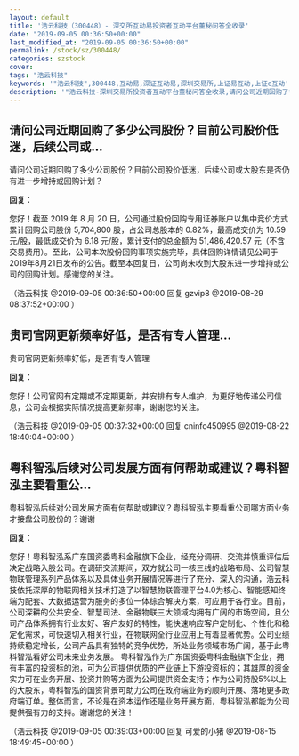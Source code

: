 ```yaml
---
layout: default
title: '浩云科技（300448）- 深交所互动易投资者互动平台董秘问答全收录'
date: "2019-09-05 00:36:50+00:00"
last_modified_at: "2019-09-05 00:36:50+00:00"
permalink: /stock/sz/300448/
categories: szstock
cover: 
tags: "浩云科技"
keywords: '"浩云科技",300448,互动易,深证互动易,深圳交易所,上证易互动,上证e互动'
description: '"浩云科技-深圳交易所投资者互动平台董秘问答全收录,请问公司近期回购了多少公司股份？目前公司股价低迷，后续公司或大股东是否仍有进一步增持或回购计划？"'
---
```


## 请问公司近期回购了多少公司股份？目前公司股价低迷，后续公司或...

请问公司近期回购了多少公司股份？目前公司股价低迷，后续公司或大股东是否仍有进一步增持或回购计划？

**回复**：

您好！截至 2019 年 8 月 20 日，公司通过股份回购专用证券账户以集中竞价方式累计回购公司股份 5,704,800 股，占公司总股本的 0.82%，最高成交价为 10.59 元/股，最低成交价为 6.18 元/股，累计支付的总金额为 51,486,420.57 元（不含交易费用）。至此，公司本次股份回购事项实施完毕，具体回购详情请见公司于2019年8月21日发布的公告。截至本回复日，公司尚未收到大股东进一步增持或公司的回购计划。感谢您的关注。 

（浩云科技  @2019-09-05 00:36:50+00:00 回复 gzvip8  @2019-08-29 08:37:52+00:00 ）

## 贵司官网更新频率好低，是否有专人管理...

贵司官网更新频率好低，是否有专人管理

**回复**：

您好！公司官网有定期或不定期更新，并安排有专人维护，为更好地传递公司信息，公司会根据实际情况提高更新频率，谢谢您的关注。 

（浩云科技  @2019-09-05 00:37:32+00:00 回复 cninfo450995  @2019-08-22 18:40:04+00:00 ）

## 粤科智泓后续对公司发展方面有何帮助或建议？粤科智泓主要看重公...

粤科智泓后续对公司发展方面有何帮助或建议？粤科智泓主要看重公司哪方面业务才接盘公司股份的？谢谢

**回复**：

您好！粤科智泓系广东国资委粤科金融旗下企业，经充分调研、交流并慎重评估后决定战略入股公司。在调研交流期间，双方就公司一核三线的战略布局、公司智慧物联管理系列产品体系以及具体业务开展情况等进行了充分、深入的沟通，浩云科技依托深厚的物联网相关技术打造了以智慧物联管理平台4.0为核心、智能感知终端为配套、大数据运营为服务的多位一体综合解决方案，可应用于各行业。目前，公司深耕的公共安全、智慧司法、金融物联三大领域均拥有广阔的市场空间，且公司产品体系拥有行业友好、客户友好的特性，能快速响应客户定制化、个性化和稳定化需求，可快速切入相关行业，在物联网全行业应用上有着显著优势。公司业绩持续稳定增长，公司产品具有独特的竞争优势，所处业务领域市场广阔，基于此粤科智泓看好公司未来业务发展。
粤科智泓作为广东国资委粤科金融旗下企业，拥有丰富的投资标的池，可为公司提供优质的产业链上下游投资标的；其雄厚的资金实力可在业务开展、投资并购等方面为公司提供资金支持；作为公司持股5%以上的大股东，粤科智泓的国资背景可助力公司在政府端业务的顺利开展、落地更多政府端订单。整体而言，不论是在资本运作还是业务开展方面，粤科智泓都能为公司提供强有力的支持。谢谢您的关注！ 

（浩云科技  @2019-09-05 00:39:03+00:00 回复 可爱的小猪  @2019-08-15 18:49:45+00:00 ）

